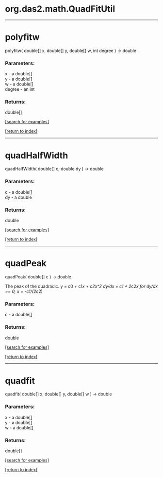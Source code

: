 # org.das2.math.QuadFitUtil
***
<a name="polyfitw"></a>
# polyfitw
polyfitw( double[] x, double[] y, double[] w, int degree ) &rarr; double



### Parameters:
x - a double[]
<br>y - a double[]
<br>w - a double[]
<br>degree - an int

### Returns:
double[]


<a href="https://github.com/autoplot/dev/search?q=polyfitw&unscoped_q=polyfitw">[search for examples]</a>

<a href="https://github.com/autoplot/documentation/blob/master/javadoc/index-all.md">[return to index]</a>

***
<a name="quadHalfWidth"></a>
# quadHalfWidth
quadHalfWidth( double[] c, double dy ) &rarr; double



### Parameters:
c - a double[]
<br>dy - a double

### Returns:
double


<a href="https://github.com/autoplot/dev/search?q=quadHalfWidth&unscoped_q=quadHalfWidth">[search for examples]</a>

<a href="https://github.com/autoplot/documentation/blob/master/javadoc/index-all.md">[return to index]</a>

***
<a name="quadPeak"></a>
# quadPeak
quadPeak( double[] c ) &rarr; double

The peak of the quadradic.
 y = c0 + c1*x + c2x^2
 dy/dx = c1 + 2*c2*x
 for dy/dx == 0, x = -c1/(2*c2)

### Parameters:
c - a double[]

### Returns:
double


<a href="https://github.com/autoplot/dev/search?q=quadPeak&unscoped_q=quadPeak">[search for examples]</a>

<a href="https://github.com/autoplot/documentation/blob/master/javadoc/index-all.md">[return to index]</a>

***
<a name="quadfit"></a>
# quadfit
quadfit( double[] x, double[] y, double[] w ) &rarr; double



### Parameters:
x - a double[]
<br>y - a double[]
<br>w - a double[]

### Returns:
double[]


<a href="https://github.com/autoplot/dev/search?q=quadfit&unscoped_q=quadfit">[search for examples]</a>

<a href="https://github.com/autoplot/documentation/blob/master/javadoc/index-all.md">[return to index]</a>


